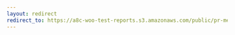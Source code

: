 ```yaml
---
layout: redirect
redirect_to: https://a8c-woo-test-reports.s3.amazonaws.com/public/pr-merge/37076/e2e/index.html
---
```

